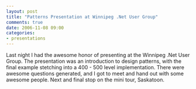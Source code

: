 ```yaml
---
layout: post
title: "Patterns Presentation at Winnipeg .Net User Group"
comments: true
date: 2006-11-08 09:00
categories:
- presentations
---
```


Last night I had the awesome honor of presenting at the Winnipeg .Net User Group. The presentation was an introduction to design patterns, with the final example stetching into a 400 - 500 level implementation. 
There were awesome questions generated, and I got to meet and hand out with some awesome people. 
Next and final stop on the mini tour, Saskatoon.





